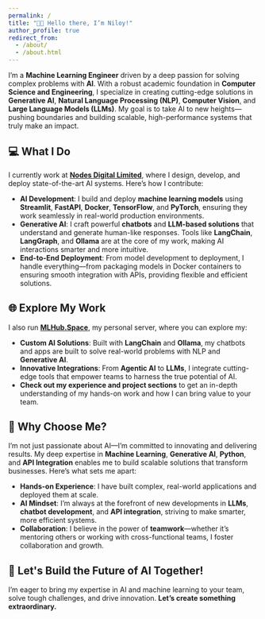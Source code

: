 ```yaml
---
permalink: /
title: "👋🏼 Hello there, I’m Niloy!"
author_profile: true
redirect_from:
  - /about/
  - /about.html
---
```


I’m a **Machine Learning Engineer** driven by a deep passion for solving complex problems with **AI**. With a robust academic foundation in **Computer Science and Engineering**, I specialize in creating cutting-edge solutions in **Generative AI**, **Natural Language Processing (NLP)**, **Computer Vision**, and **Large Language Models (LLMs)**. My goal is to take AI to new heights—pushing boundaries and building scalable, high-performance systems that truly make an impact.

## 💻 What I Do

I currently work at **[Nodes Digital Limited](https://nodesdigitallimited.com)**, where I design, develop, and deploy state-of-the-art AI systems. Here’s how I contribute:

- **AI Development**: I build and deploy **machine learning models** using **Streamlit**, **FastAPI**, **Docker**, **TensorFlow**, and **PyTorch**, ensuring they work seamlessly in real-world production environments.
- **Generative AI**: I craft powerful **chatbots** and **LLM-based solutions** that understand and generate human-like responses. Tools like **LangChain**, **LangGraph**, and **Ollama** are at the core of my work, making AI interactions smarter and more intuitive.
- **End-to-End Deployment**: From model development to deployment, I handle everything—from packaging models in Docker containers to ensuring smooth integration with APIs, providing flexible and efficient solutions.

## 🌐 Explore My Work

I also run **[MLHub.Space](https://mlhub.space)**, my personal server, where you can explore my:

- **Custom AI Solutions**: Built with **LangChain** and **Ollama**, my chatbots and apps are built to solve real-world problems with NLP and **Generative AI**.
- **Innovative Integrations**: From **Agentic AI** to **LLMs**, I integrate cutting-edge tools that empower teams to harness the true potential of AI.
- **Check out my experience and project sections** to get an in-depth understanding of my hands-on work and how I can bring value to your team.

## 🌱 Why Choose Me?

I’m not just passionate about AI—I’m committed to innovating and delivering results. My deep expertise in **Machine Learning**, **Generative AI**, **Python**, and **API Integration** enables me to build scalable solutions that transform businesses. Here’s what sets me apart:

- **Hands-on Experience**: I have built complex, real-world applications and deployed them at scale.
- **AI Mindset**: I’m always at the forefront of new developments in **LLMs**, **chatbot development**, and **API integration**, striving to make smarter, more efficient systems.
- **Collaboration**: I believe in the power of **teamwork**—whether it’s mentoring others or working with cross-functional teams, I foster collaboration and growth.

## 🚀 Let's Build the Future of AI Together!

I’m eager to bring my expertise in AI and machine learning to your team, solve tough challenges, and drive innovation. **Let’s create something extraordinary.**
